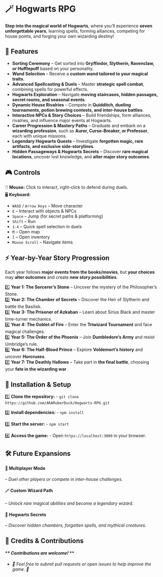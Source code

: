 # 🪄 Hogwarts RPG  

**Step into the magical world of Hogwarts**, where you’ll experience **seven unforgettable years**, learning spells, forming alliances, competing for house points, and forging your own wizarding destiny!  

## **🏰 Features**  

- **Sorting Ceremony** – Get sorted into **Gryffindor, Slytherin, Ravenclaw, or Hufflepuff** based on your personality.  
- **Wand Selection** – Receive a **custom wand tailored to your magical traits**.  
- **Advanced Spellcasting & Duels** – Master **strategic spell combat**, combining spells for powerful effects.  
- **Hogwarts Exploration** – Navigate **moving staircases, hidden passages, secret rooms, and seasonal events**.  
- **Dynamic House Rivalries** – Compete in **Quidditch, dueling tournaments, potion brewing contests, and inter-house battles**.  
- **Interactive NPCs & Story Choices** – Build friendships, form alliances, rivalries, and influence major events at Hogwarts.  
- **Career Progression & Mastery Paths** – Graduate and embark on a **wizarding profession**, such as **Auror, Curse-Breaker, or Professor**, each with unique missions.  
- **Legendary Hogwarts Quests** – Investigate **forgotten magic, rare artifacts, and exclusive side-storylines**.  
- **Hidden Passageways & Hogwarts Secrets** – Discover **rare magical locations**, uncover lost knowledge, and **alter major story outcomes**.  

## **🎮 Controls**  

🖱️ **Mouse:** Click to interact, right-click to defend during duels.  
🖥️ **Keyboard:**  
- `WASD` / `Arrow Keys` – Move character  
- `E` – Interact with objects & NPCs  
- `Space` – Jump (for secret paths & platforming)  
- `Shift` – Run  
- `1-4` – Quick spell selection in duels  
- `M` – Open map  
- `I` – Open inventory  
- `Mouse Scroll` – Navigate items  

## **⚡ Year-by-Year Story Progression**  

Each year follows **major events from the books/movies**, but **your choices** may **alter outcomes** and create **new story possibilities**.  

1️⃣ **Year 1: The Sorcerer’s Stone** – Uncover the mystery of the Philosopher’s Stone.  
2️⃣ **Year 2: The Chamber of Secrets** – Discover the Heir of Slytherin and battle the Basilisk.  
3️⃣ **Year 3: The Prisoner of Azkaban** – Learn about Sirius Black and master time-turner mechanics.  
4️⃣ **Year 4: The Goblet of Fire** – Enter the **Triwizard Tournament** and face magical challenges.  
5️⃣ **Year 5: The Order of the Phoenix** – Join **Dumbledore’s Army** and resist Umbridge’s rule.  
6️⃣ **Year 6: The Half-Blood Prince** – Explore **Voldemort’s history** and uncover **Horcruxes**.  
7️⃣ **Year 7: The Deathly Hallows** – Take part in **the final battle**, choosing your **fate in the wizarding war**.  

## **🚀 Installation & Setup**  

1️⃣ **Clone the repository:** - ```git clone https://github.com/AKARuberDuck/Hogwarts-RPG.git```

2️⃣ **Install dependencies:** - ```npm install```

3️⃣ **Start the server:** - ```npm start```

4️⃣ **Access the game:** - Open ```https://localhost:3000``` in your browser.

## **🛠️ Future Expansions**
#### **🎩 Multiplayer Mode** 
   – *Duel other players or compete in inter-house challenges.*
#### **🪄 Custom Wizard Path** 
   – *Unlock rare magical abilities and become a legendary wizard.*
#### **🏰 Hogwarts Secrets**
   – *Discover hidden chambers, forgotten spells, and mythical creatures.*

## **📜 Credits & Contributions**
#### ** *Contributions are welcome!* ** 
   - *🧙 Feel free to submit pull requests or open issues to help improve the game. 🚀*
